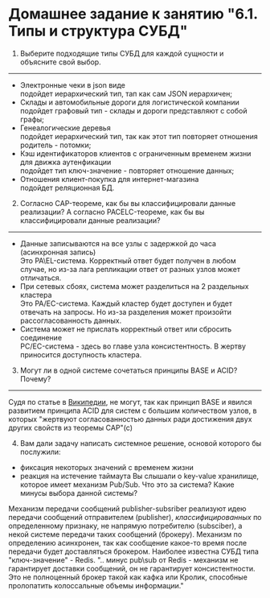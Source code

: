 Домашнее задание к занятию "6.1. Типы и структура СУБД"
===

1. Выберите подходящие типы СУБД для каждой сущности и объясните свой выбор.
---
- Электронные чеки в json виде  
  подойдет иерархический тип, тап как сам JSON иерархичен;  
- Склады и автомобильные дороги для логистической компании 
  подойдет графовый тип - склады и дороги представляют с собой графы;  
- Генеалогические деревья  
  подойдет иерархический тип, так как этот тип повторяет отношения родитель - потомки;  
- Кэш идентификаторов клиентов с ограниченным временем жизни для движка аутенфикации  
  подойдет тип ключ-значение - повторяет отношение данных;  
- Отношения клиент-покупка для интернет-магазина  
  подойдет реляционная БД.

2. Согласно CAP-теореме, как бы вы классифицировали данные реализации?
А согласно PACELC-теореме, как бы вы классифицировали данные реализации?
---
- Данные записываются на все узлы с задержкой до часа (асинхронная запись)  
Это PA\EL-система. Корректный ответ будет получен в любом случае, но из-за лага репликации ответ от разных узлов может отличаться.
- При сетевых сбоях, система может разделиться на 2 раздельных кластера  
Это PA/EC-система. Каждый кластер будет доступен и будет отвечать на запросы. Но из-за разделения может произойти рассогласованность данных.
- Система может не прислать корректный ответ или сбросить соединение  
PC/EC-система - здесь во главе узла консистентность. В жертву приносится доступность кластера.

3. Могут ли в одной системе сочетаться принципы BASE и ACID? Почему?
---
 Судя по статье в [Википедии](https://ru.wikipedia.org/wiki/NoSQL), не могут, так как принцип BASE и явился развитием принципа ACID для систем с большим количеством узлов, в которых "жертвуют согласованностью данных ради достижения двух других свойств из теоремы CAP"(с)

4. Вам дали задачу написать системное решение, основой которого бы послужили:
- фиксация некоторых значений с временем жизни
- реакция на истечение таймаута
Вы слышали о key-value хранилище, которое имеет механизм Pub/Sub. Что это за система? Какие минусы выбора данной системы?

Механизм передачи сообщений publisher-subsriber реализуют идею передачи сообщений отправителем (publisher), *классифицированных* по определенному признаку, не напрямую потребителю (subsciber), а некой системе передачи таких сообщений (брокеру). Механизм по определению асинхронен, так как сообщение какое-то время после передачи будет доставляться брокером.
 Наиболее известна СУБД типа "ключ-значение" - Redis. ".. минус pub\sub от Redis -  механизм не гарантирует доставки сообщений, он не гарантирует консистентности. Это не полноценный брокер такой как кафка или  Кролик, способные пролопатить колоссальные объемы информации."
